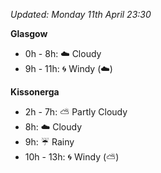 *Updated: Monday 11th April 23:30*

**Glasgow**

* 0h - 8h: :cloud: Cloudy
* 9h - 11h: :cyclone: Windy (:cloud:)

**Kissonerga**

* 2h - 7h: :partly_sunny: Partly Cloudy
* 8h: :cloud: Cloudy
* 9h: :umbrella: Rainy
* 10h - 13h: :cyclone: Windy (:partly_sunny:)
